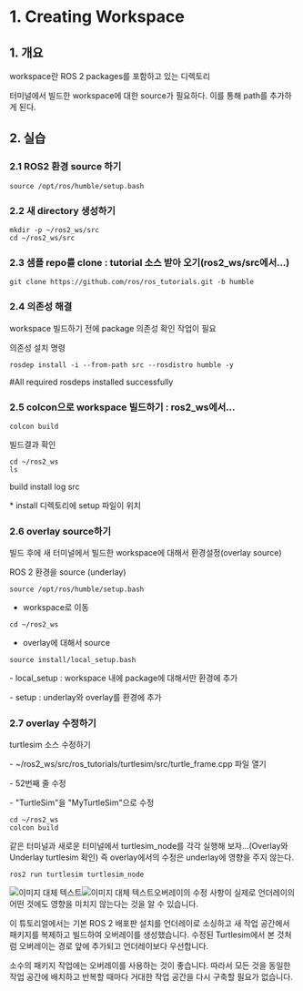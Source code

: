 # 1. Creating Workspace



## 1. 개요

workspace란 ROS 2 packages를 포함하고 있는 디렉토리

터미널에서 빌드한 workspace에 대한 source가 필요하다. 이를 통해 path를 추가하게 된다.



## **2. 실습**



### **2.1 ROS2 환경 source 하기**

```
source /opt/ros/humble/setup.bash
```



### **2.2 새 directory 생성하기**

```
mkdir -p ~/ros2_ws/src
cd ~/ros2_ws/src
```



### **2.3 샘플 repo를 clone :** tutorial 소스 받아 오기(ros2_ws/src에서...)

```
git clone https://github.com/ros/ros_tutorials.git -b humble
```



### **2.4 의존성 해결** 

workspace 빌드하기 전에 package 의존성 확인 작업이 필요

의존성 설치 명령

```
rosdep install -i --from-path src --rosdistro humble -y
```

\#All required rosdeps installed successfully



### **2.5 colcon으로 workspace 빌드하기 :** ros2_ws에서...

```
colcon build
```

빌드결과 확인

```
cd ~/ros2_ws
ls
```

build  install  log  src

\* install 디렉토리에 setup 파일이 위치



### **2.6 overlay source하기**

빌드 후에 새 터미널에서 빌드한 workspace에 대해서 환경설정(overlay source)

ROS 2 환경을 source (underlay)

```
source /opt/ros/humble/setup.bash
```

- workspace로 이동

```
cd ~/ros2_ws
```

- overlay에 대해서 source

```
source install/local_setup.bash
```

\- local_setup : workspace 내에 package에 대해서만 환경에 추가 

\- setup : underlay와 overlay를 환경에 추가



### **2.7 overlay 수정하기**

turtlesim 소스 수정하기

\- ~/ros2_ws/src/ros_tutorials/turtlesim/src/turtle_frame.cpp 파일 열기

\- 52번째 줄 수정

\- "TurtleSim"을 "MyTurtleSim"으로 수정

```
cd ~/ros2_ws
colcon build
```

같은 터미널과 새로운 터미널에서 turtlesim_node를 각각 실행해 보자...(Overlay와 Underlay turtlesim 확인) 즉 overlay에서의 수정은 underlay에 영향을 주지 않는다.

```
ros2 run turtlesim turtlesim_node
```

<img src="/home/firstbot/ROS2STUDY/2.CLI libs/pic/2_1.png" alt="이미지 대체 텍스트" style="float: left;">

<img src="/home/firstbot/ROS2STUDY/2.CLI libs/pic/2_2.png" alt="이미지 대체 텍스트" style="float: left;">

오버레이의 수정 사항이 실제로 언더레이의 어떤 것에도 영향을 미치지 않는다는 것을 알 수 있습니다.



이 튜토리얼에서는 기본 ROS 2 배포판 설치를 언더레이로 소싱하고 새 작업 공간에서 패키지를 복제하고 빌드하여 오버레이를 생성했습니다. 수정된 Turtlesim에서 본 것처럼 오버레이는 경로 앞에 추가되고 언더레이보다 우선합니다.

소수의 패키지 작업에는 오버레이를 사용하는 것이 좋습니다. 따라서 모든 것을 동일한 작업 공간에 배치하고 반복할 때마다 거대한 작업 공간을 다시 구축할 필요가 없습니다.
